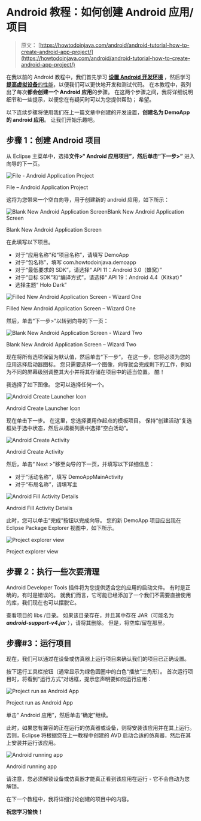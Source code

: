 # Android 教程：如何创建 Android 应用/项目

> 原文： [https://howtodoinjava.com/android/android-tutorial-how-to-create-android-app-project/](https://howtodoinjava.com/android/android-tutorial-how-to-create-android-app-project/)

在我以前的 Android 教程中，我们首先学习 [**设置 Android 开发环境**](//howtodoinjava.com/android/android-tutorial-install-android-on-windows/ "Android Tutorial : Install Android on Windows") ，然后学习 [**提高虚拟设备**的性能](//howtodoinjava.com/android/how-to-speed-up-a-slow-android-avdemulator/ "How to speed up a slow android AVD/emulator")，以便我们可以更快地开发和测试代码。 在本教程中，我列出了每次**都会创建一个 Android 应用**的步骤。 在这两个步骤之间，我将详细说明细节和一些提示，以便您在有疑问时可以为您提供帮助； 希望。

以下连续步骤将使用我们在上一篇文章中创建的开发设置，**创建名为 DemoApp 的 android 应用**。 让我们开始乐趣吧。

## 步骤 1：创建 Android 项目

从 Eclipse 主菜单中，选择**文件>“ Android 应用项目”，然后单击“下一步>”** 进入向导的下一页。

![File - Android Application Project](img/0e61fa1662c3f4fd2840d99b0719829b.png)

File – Android Application Project



这将为您带来一个空白向导，用于创建新的 android 应用，如下所示：

![Blank New Android Application ScreenBlank New Android Application Screen](img/7e58ae20f0c0580a94529159d33f8399.png)

Blank New Android Application Screen



在此填写以下项目。

*   对于“应用名称”和“项目名称”，请填写 DemoApp
*   对于“包名称”，填写 com.howtodoinjava.demoapp
*   对于“最低要求的 SDK”，请选择“ API 11：Android 3.0（蜂窝）”
*   对于“目标 SDK”和“编译方式”，请选择“ API 19：Android 4.4（Kitkat）”
*   选择主题“ Holo Dark”

![Filled New Android Application Screen - Wizard One](img/54c34eb85e41a7068aaea604c63c3cff.png)

Filled New Android Application Screen – Wizard One



然后，单击“下一步>”以转到向导的下一页：

![Blank New Android Application Screen - Wizard Two](img/92422bd5e7dd6e995aeee5d4f9576fe5.png)

Blank New Android Application Screen – Wizard Two



现在将所有选项保留为默认值，然后单击“下一步”。 在这一步，您将必须为您的应用选择启动器图标。 您只需要选择一个图像，向导就会完成剩下的工作，例如为不同的屏幕级别调整其大小并将其存储在项目中的适当位置。 酷！

我选择了如下图像。 您可以选择任何一个。

![Android Create Launcher Icon](img/17237bb35f812bca9cfe531447fb9441.png)

Android Create Launcher Icon



现在单击下一步。 在这里，您选择要用作起点的模板项目。 保持“创建活动”复选框处于选中状态，然后从模板列表中选择“空白活动”。

![Android Create Activity](img/6fa6cc43541f509e2dce5f553645d94a.png)

Android Create Activity



然后，单击“ Next >”移至向导的下一页，并填写以下详细信息：

*   对于“活动名称”，填写 DemoAppMainActivity
*   对于“布局名称”，请填写主

![Android Fill Activity Details](img/494a07011aa12aa07abe53bbc010fcc9.png)

Android Fill Activity Details



此时，您可以单击“完成”按钮以完成向导。 您的新 DemoApp 项目应出现在 Eclipse Package Explorer 视图中，如下所示。

![Project explorer view](img/51f679ba9dbd383e00910c72a6bd350c.png)

Project explorer view



## 步骤 2：执行一些次要清理

Android Developer Tools 插件将为您提供适合您的应用的启动文件。 有时是正确的，有时是错误的。 就我们而言，它可能已经添加了一个我们不需要直接使用的库，我们现在也可以摆脱它。

查看项目的 libs /目录。 如果该目录存在，并且其中存在 JAR（可能名为 ***android-support-v4.jar*** ），请将其删除。 但是，将空库/留在那里。

## 步骤#3：运行项目

现在，我们可以通过在设备或仿真器上运行项目来确认我们的项目已正确设置。

按下运行工具栏按钮（通常显示为绿色圆圈中的白色“播放”三角形）。 首次运行项目时，将看到“运行方式”对话框，提示您声明要如何运行应用：

![Project run as Android App](img/e04daf2b4ce28c1b904144b4df99b91e.png)

Project run as Android App



单击“ Android 应用”，然后单击“确定”继续。

此时，如果您有兼容的正在运行的仿真器或设备，则将安装该应用并在其上运行。 否则，Eclipse 将根据您在上一教程中创建的 AVD 启动合适的仿真器，然后在其上安装并运行该应用。

![Android running app](img/ac4e964f494d62fc6bec7e82d44d042f.png)

Android running app



请注意，您必须解锁设备或仿真器才能真正看到该应用在运行 - 它不会自动为您解锁。

在下一个教程中，我将详细讨论创建的项目中的内容。

**祝您学习愉快！**